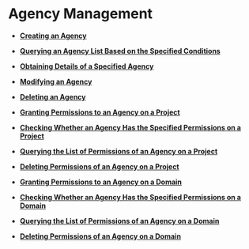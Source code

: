 # Agency Management<a name="en-us_topic_0079467612"></a>

-   **[Creating an Agency](creating-an-agency.md)**  

-   **[Querying an Agency List Based on the Specified Conditions](querying-an-agency-list-based-on-the-specified-conditions.md)**  

-   **[Obtaining Details of a Specified Agency](obtaining-details-of-a-specified-agency.md)**  

-   **[Modifying an Agency](modifying-an-agency.md)**  

-   **[Deleting an Agency](deleting-an-agency.md)**  

-   **[Granting Permissions to an Agency on a Project](granting-permissions-to-an-agency-on-a-project.md)**  

-   **[Checking Whether an Agency Has the Specified Permissions on a Project](checking-whether-an-agency-has-the-specified-permissions-on-a-project.md)**  

-   **[Querying the List of Permissions of an Agency on a Project](querying-the-list-of-permissions-of-an-agency-on-a-project.md)**  

-   **[Deleting Permissions of an Agency on a Project](deleting-permissions-of-an-agency-on-a-project.md)**  

-   **[Granting Permissions to an Agency on a Domain](granting-permissions-to-an-agency-on-a-domain.md)**  

-   **[Checking Whether an Agency Has the Specified Permissions on a Domain](checking-whether-an-agency-has-the-specified-permissions-on-a-domain.md)**  

-   **[Querying the List of Permissions of an Agency on a Domain](querying-the-list-of-permissions-of-an-agency-on-a-domain.md)**  

-   **[Deleting Permissions of an Agency on a Domain](deleting-permissions-of-an-agency-on-a-domain.md)**  


